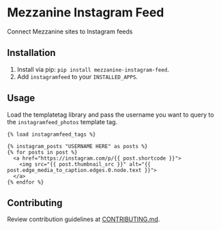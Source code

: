 
# Mezzanine Instagram Feed

Connect Mezzanine sites to Instagram feeds

## Installation

1. Install via pip: `pip install mezzanine-instagram-feed`.
2. Add `instagramfeed` to your `INSTALLED_APPS`.

## Usage

Load the templatetag library and pass the username you want to query to the `instagramfeed_photos` template tag.

```django
{% load instagramfeed_tags %}

{% instagram_posts "USERNAME HERE" as posts %}
{% for posts in post %}
  <a href="https://instagram.com/p/{{ post.shortcode }}">
    <img src="{{ post.thumbnail_src }}" alt="{{ post.edge_media_to_caption.edges.0.node.text }}">
  </a>
{% endfor %}
```

## Contributing

Review contribution guidelines at [CONTRIBUTING.md].

[CONTRIBUTING.md]: CONTRIBUTING.md
